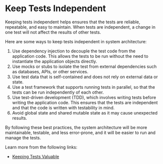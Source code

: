 # Keep Tests Independent

Keeping tests independent helps ensures that the tests are reliable, repeatable, and easy to maintain. When tests are independent, a change in one test will not affect the results of other tests.

Here are some ways to keep tests independent in system architecture:

1. Use dependency injection to decouple the test code from the application code. This allows the tests to be run without the need to instantiate the application objects directly.
2. Use mocks or stubs to isolate the test from external dependencies such as databases, APIs, or other services.
3. Use test data that is self-contained and does not rely on external data or state.
4. Use a test framework that supports running tests in parallel, so that the tests can be run independently of each other.
5. Use test-driven development (TDD), which involves writing tests before writing the application code. This ensures that the tests are independent and that the code is written with testability in mind.
6. Avoid global state and shared mutable state as it may cause unexpected results.

By following these best practices, the system architecture will be more maintainable, testable, and less error-prone, and it will be easier to run and manage the tests.

Learn more from the following links:

- [Keeping Tests Valuable](https://www.checklyhq.com/learn/headless/valuable-tests/)